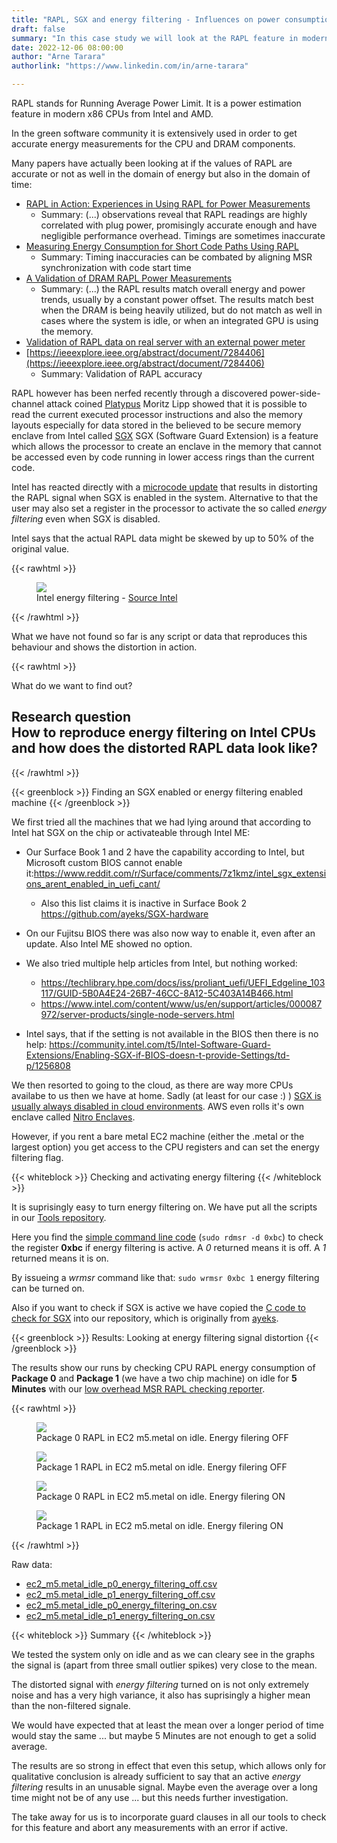 ```yaml
---
title: "RAPL, SGX and energy filtering - Influences on power consumption"
draft: false
summary: "In this case study we will look at the RAPL feature in modern processors and a security feature that can influence it's accuracy"
date: 2022-12-06 08:00:00
author: "Arne Tarara"
authorlink: "https://www.linkedin.com/in/arne-tarara"

---
```


RAPL stands for Running Average Power Limit. It is a power estimation feature in 
modern x86 CPUs from Intel and AMD.

In the green software community it is extensively used in order to get accurate
energy measurements for the CPU and DRAM components.

Many papers have actually been looking at if the values of RAPL are accurate or not
as well in the domain of energy but also in the domain of time:

- [RAPL in Action: Experiences in Using RAPL for Power Measurements](https://dl.acm.org/doi/abs/10.1145/3177754)
    + Summary: (...) observations reveal that RAPL readings are highly correlated with plug power, promisingly accurate enough and have negligible performance overhead. Timings are sometimes inaccurate
- [Measuring Energy Consumption for Short Code Paths Using RAPL](https://dl.acm.org/doi/abs/10.1145/2425248.2425252)
    + Summary: Timing inaccuracies can be combated by aligning MSR synchronization with code start time
- [A Validation of DRAM RAPL Power Measurements](https://dl.acm.org/doi/abs/10.1145/2989081.2989088)
    + Summary: (...) the RAPL results match overall energy and power trends, usually by a constant power offset. The results match best when the DRAM is being heavily utilized, but do not match as well in cases where the system is idle, or when an integrated GPU is using the memory.
- [Validation of RAPL data on real server with an external power meter](https://medium.com/teads-engineering/building-an-aws-ec2-carbon-emissions-dataset-3f0fd76c98ac)
- [https://ieeexplore.ieee.org/abstract/document/7284406](https://ieeexplore.ieee.org/abstract/document/7284406)
    + Summary: Validation of RAPL accuracy

RAPL however has been nerfed recently through a discovered power-side-channel attack
coined [Platypus](https://platypusattack.com/)
Moritz Lipp showed that it is possible to read the current executed processor instructions
and also the memory layouts especially for data stored in the believed to be secure
memory enclave from Intel called [SGX](https://en.wikipedia.org/wiki/Software_Guard_Extensions)
SGX (Software Guard Extension) is a feature which allows the processor to create an 
enclave in the memory that cannot be accessed even by code running in lower access
rings than the current code.


Intel has reacted directly with a [microcode update](https://www.intel.com/content/www/us/en/developer/articles/technical/software-security-guidance/advisory-guidance/running-average-power-limit-energy-reporting.html) that results in distorting 
the RAPL signal when SGX is enabled in the system.
Alternative to that the user may also set a register in the processor to activate
the so called *energy filtering* even when SGX is disabled.

Intel says that the actual RAPL data might be skewed by up to 50% of the original value.

{{< rawhtml >}}
<figure>
  <img class="ui huge rounded image" src="/img/case-studies/RAPL-energy-filtering-Intel.webp">
  <figcaption>Intel energy filtering - <a href="https://www.intel.cn/content/www/cn/zh/developer/articles/technical/software-security-guidance/advisory-guidance/running-average-power-limit-energy-reporting.html">Source Intel</a></figcaption>
</figure>
{{< /rawhtml >}}


What we have not found so far is any script or data that reproduces this behaviour 
and shows the distortion in action.

{{< rawhtml >}}
            </div>
         </div>
    </section><!-- end about -->
    <section class="single-page bg-one">
        <div class="section-one">
            <div class="title-one">What do we want to find out?</div>
            <div class="separator"><div class="line line-1"></div></div>
            <div class="data-content-one">
                <div class="ui segment inverted" id="research-question">
                    <h2 class="ui header">
                        <i class="graduation cap icon"></i>
                        <div class="content">
                            Research question
                            <div class="sub header">How to reproduce energy filtering on Intel CPUs and how does the distorted RAPL data look like?</div>
                        </div>
                    </h2>
                </div>
{{< /rawhtml >}}

{{< greenblock >}}
Finding an SGX enabled or energy filtering enabled machine
{{< /greenblock >}}

We first tried all the machines that we had lying around that according to Intel hat SGX 
on the chip or activateable through Intel ME:

- Our Surface Book 1 and 2 have the capability according to Intel, but Microsoft custom BIOS cannot enable it:https://www.reddit.com/r/Surface/comments/7z1kmz/intel_sgx_extensions_arent_enabled_in_uefi_cant/
    + Also this list claims it is inactive in Surface Book 2 https://github.com/ayeks/SGX-hardware
- On our Fujitsu BIOS there was also now way to enable it, even after an update. Also Intel ME showed no option.
- We also tried multiple help articles from Intel, but nothing worked:
    + https://techlibrary.hpe.com/docs/iss/proliant_uefi/UEFI_Edgeline_103117/GUID-5B0A4E24-26B7-46CC-8A12-5C403A14B466.html
    + https://www.intel.com/content/www/us/en/support/articles/000087972/server-products/single-node-servers.html

- Intel says, that if the setting is not available in the BIOS then there is no help: https://community.intel.com/t5/Intel-Software-Guard-Extensions/Enabling-SGX-if-BIOS-doesn-t-provide-Settings/td-p/1256808

We then resorted to going to the cloud, as there are way more CPUs availabe to us
then we have at home.
Sadly (at least for our case :) ) [SGX is usually always disabled in cloud environments](https://tozny.com/blog/secure-computation-cloud-sgx/). AWS even rolls it's own 
enclave called [Nitro Enclaves](https://aws.amazon.com/ec2/nitro/nitro-enclaves/).

However, if you rent a bare metal EC2 machine (either the .metal or the largest option)
you get access to the CPU registers and can set the energy filtering flag.

{{< whiteblock >}}
Checking and activating energy filtering
{{< /whiteblock >}}

It is suprisingly easy to turn energy filtering on. We have put all the scripts in our [Tools repository](https://github.com/green-coding-berlin/tools).

Here you find the [simple command line code](https://github.com/green-coding-berlin/tools/blob/main/check_energy_filtering_rapl.sh) (`sudo rdmsr -d 0xbc`) to check the register **0xbc** if energy filtering is active.
A *0* returned means it is off. A *1* returned means it is on.

By issueing a *wrmsr* command like that: `sudo wrmsr 0xbc 1` energy filtering can be turned on.

Also if you want to check if SGX is active we have copied the [C code to check for SGX](https://github.com/green-coding-berlin/tools/blob/main/test-sgx.c)
into our repository, which is originally from [ayeks](https://github.com/green-coding-berlin/tools/blob/main/test-sgx.c).

{{< greenblock >}}
Results: Looking at energy filtering signal distortion
{{< /greenblock >}}

The results show our runs by checking CPU RAPL energy consumption of **Package 0** and **Package 1** (we have a two chip machine)
on idle for **5 Minutes** with our [low overhead MSR RAPL checking reporter](https://github.com/green-coding-berlin/green-metrics-tool/tree/main/tools/metric_providers/cpu/energy/RAPL/MSR/system).

{{< rawhtml >}}
<figure>
  <img class="ui huge rounded image" src="/img/case-studies/RAPL-ec2-m5.metal-p0-idle.webp">
  <figcaption>Package 0 RAPL in EC2 m5.metal on idle. Energy filering OFF</a></figcaption>
</figure>
<figure>
  <img class="ui huge rounded image" src="/img/case-studies/RAPL-ec2-m5.metal-p1-idle.webp">
  <figcaption>Package 1 RAPL in EC2 m5.metal on idle. Energy filering OFF</a></figcaption>
</figure>
<figure>
  <img class="ui huge rounded image" src="/img/case-studies/RAPL-ec2-m5.metal-p0-idle-energy-filtering.webp">
  <figcaption>Package 0 RAPL in EC2 m5.metal on idle. Energy filering ON</a></figcaption>
</figure>
<figure>
  <img class="ui huge rounded image" src="/img/case-studies/RAPL-ec2-m5.metal-p1-idle-energy-filtering.webp">
  <figcaption>Package 1 RAPL in EC2 m5.metal on idle. Energy filering ON</a></figcaption>
</figure>
{{< /rawhtml >}}


Raw data: 
- [ec2_m5.metal_idle_p0_energy_filtering_off.csv](/files/ec2_m5.metal_idle_p0_energy_filtering_off.csv)
- [ec2_m5.metal_idle_p1_energy_filtering_off.csv](/files/ec2_m5.metal_idle_p1_energy_filtering_off.csv)
- [ec2_m5.metal_idle_p0_energy_filtering_on.csv](/files/ec2_m5.metal_idle_p0_energy_filtering_on.csv)
- [ec2_m5.metal_idle_p1_energy_filtering_on.csv](/files/ec2_m5.metal_idle_p1_energy_filtering_on.csv)


{{< whiteblock >}}
Summary
{{< /whiteblock >}}

We tested the system only on idle and as we can cleary see in the graphs the signal is (apart from three small outlier spikes) very close to the mean.

The distorted signal with *energy filtering* turned on is not only extremely noise and has a very high variance, it also has suprisingly a higher 
mean than the non-filtered signale.

We would have expected that at least the mean over a longer period of time would stay the same ... but maybe 5 Minutes are not enough
to get a solid average.

The results are so strong in effect that even this setup, which allows only for qualitative conclusion is already sufficient to say that 
an active *energy filtering* results in an unusable signal. Maybe even the average over a long time might not be of any use ... but this 
needs further investigation.

The take away for us is to incorporate guard clauses in all our tools to check for this feature and abort any measurements with an error if active.